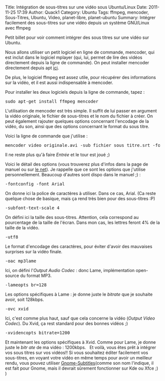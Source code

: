 Title: Intégration de sous-titres sur une vidéo sous Ubuntu/Linux
Date: 2011-11-25 17:39
Author: Quack1
Category: Ubuntu
Tags: ffmpeg, mencoder, Sous-Titres, Ubuntu, Video, planet-libre, planet-ubuntu
Summary: Intégrer facilement des sous-titres sur une vidéo depuis un système GNU/Linux avec ffmpeg

Petit billet pour voir comment intégrer des sous titres sur une vidéo
sur Ubuntu.

Nous allons utiliser un petit logiciel en ligne de commande, mencoder,
qui est inclut dans le logiciel mplayer (qui, lui, permet de lire des
vidéos directement depuis la ligne de commande). On peut installer
mencoder directement depuis apt [ici][].

De plus, le logiciel ffmpeg est assez utile, pour récupérer des
informations sur la vidéo, et il est aussi indispensable à mencoder.

Pour installer les deux logiciels depuis la ligne de commande, tapez :

<pre>
sudo apt-get install ffmpeg mencoder
</pre>

L'utilisation de mencoder est très simple. Il suffit de lui passer en
argument la vidéo originale, le fichier de sous-titres et le nom du
fichier à créer. On peut également rajouter quelques options concernant
l'encodage de la vidéo, du son, ainsi que des options concernant le
format du sous titre.

Voici la ligne de commande que j'utilise :

<pre>
mencoder video_originale.avi -sub fichier_sous_titre.srt -fontconfig -font Arial -subfont-text-scale 4 -utf8 -oac mp3lame -lameopts br=128 -ovc xvid -xvidencopts bitrate=1200 -o video_sous_titrée.avi
</pre>

Il ne reste plus qu'à faire *Entrée* et le tour est joué ;) 

Voici le détail des options (vous trouverez plus d'infos dans la page de
manuel ou sur [le net][]). Je rappelle que ce sont les options que
j'utilise personnellement. Beaucoup d'autres sont dispo dans le manuel
;) :

<pre>
-fontconfig -font Arial
</pre>

On donne ici la police de caractères à utiliser. Dans ce cas, Arial. (Ca
reste quelque chose de basique, mais ça rend très bien pour des
sous-titres :P)

<pre>
-subfont-text-scale 4
</pre>

On défini ici la taille des sous-titres. Attention, cela correspond au
pourcentage de la taille de l'écran. Dans mon cas, les lettres feront 4%
de la taille de la vidéo.

<pre>
-utf8
</pre>

Le format d'encodage des caractères, pour éviter d'avoir des mauvaises
surprises sur la vidéo finale.

<pre>
-oac mp3lame
</pre>
Ici, on défini l'*Output Audio Codec* : donc Lame, implémentation
open-source du format MP3.

<pre>
-lameopts br=128
</pre>

Les options spécifiques à Lame : je donne juste le *bitrate* que je
souhaite avoir, soit 128kbps.

<pre>
-ovc xvid
</pre>

Ici, c'est comme plus haut, sauf que cela concerne la vidéo (*Output
Video Codec*). Du Xvid, ça rest standard pour des bonnes vidéos ;)

<pre>
-xvidencopts bitrate=1200
</pre>

Et maintenant les options spécifiques à Xvid. Comme pour Lame, je donne
juste le *bitr
ate* de ma vidéo : 1200kbps.
 
Et voilà, vous êtes prêt à intégrer vos sous titres sur vos vidéos!! Si
vous souhaitez éditer facilement vos sous-titres, en voyant votre vidéo
en même temps pour avoir un meilleur rendu, vous pouvez utiliser
[Gnome-Subtitles][](comme son nom l'indique, il est fait pour Gnome,
mais il devrait sûrement fonctionner sur Kde ou Xfce ;) )

  [ici]: apt://mencoder "ici"
  [le net]: http://doc.ubuntu-fr.org/mencoder "le net"
  [Gnome-Subtitles]: http://doc.ubuntu-fr.org/gnome-subtitles "Gnome-Subtitles"
